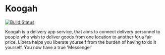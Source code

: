 # Koogah
[![Build Status](https://travis-ci.org/encodedBicoding/Koogah.svg?branch=develop)](https://travis-ci.org/encodedBicoding/Koogah)

Koogah is a delivery app service, that aims to connect delivery personnel to people who wish to deliver goods from one location to another for a fair price. Libera helps you liberate yourself from the burden of having to do it yourself. You now have a true 'Messenger'
